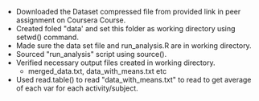 - Downloaded the Dataset compressed file from provided link in peer assignment on Coursera Course.
 - Created foled "data' and set this folder as working directory using setwd() command.
 - Made sure the data set file and run_analysis.R are in working directory.
 - Sourced "run_analysis" script using source().
 - Verified necessary output files created in working directory.
	* merged_data.txt, data_with_means.txt etc
 - Used read.table() to read "data_with_means.txt" to read to get average of each var for each activity/subject.

